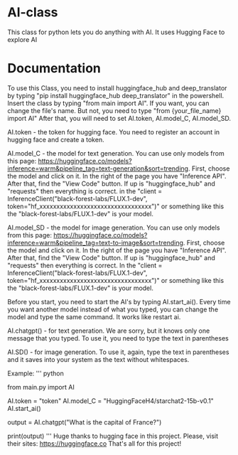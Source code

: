 # AI-class
This class for python lets you do anything with AI. It uses Hugging Face to explore AI
# Documentation
To use this Class, you need to install huggingface_hub and deep_translator by typing "pip install huggingface_hub deep_translator" in the powershell.
Insert the class by typing "from main import AI". If you want, you can change the file's name. But not, you need to type "from {your_file_name} import AI"
After that, you will need to set AI.token, AI.model_C, AI.model_SD.

AI.token -  the token for hugging face. You need to register an account in hugging face and create a token.

AI.model_C - the model for text generation. You can use only models from this page: https://huggingface.co/models?inference=warm&pipeline_tag=text-generation&sort=trending. First, choose the model and click on it. In the right of the page you have "Inference API". After that, find the "View Code" button. If up is "huggingface_hub" and "requests" then everything is correct. in the "client = InferenceClient("black-forest-labs/FLUX.1-dev", token="hf_xxxxxxxxxxxxxxxxxxxxxxxxxxxxxxxxx")" or something like this the "black-forest-labs/FLUX.1-dev" is your model.

AI.model_SD - the model for image generation. You can use only models from this page: https://huggingface.co/models?inference=warm&pipeline_tag=text-to-image&sort=trending. First, choose the model and click on it. In the right of the page you have "Inference API". After that, find the "View Code" button. If up is "huggingface_hub" and "requests" then everything is correct. In the "client = InferenceClient("black-forest-labs/FLUX.1-dev", token="hf_xxxxxxxxxxxxxxxxxxxxxxxxxxxxxxxxx")" or something like this the "black-forest-labs/FLUX.1-dev" is your model.

Before you start, you need to start the AI's by typing AI.start_ai(). Every time you want another model instead of what you typed, you can change the model and type the same command. It works like restart ai.

AI.chatgpt() - for text generation. We are sorry, but it knows only one message that you typed. To use it, you need to type the text in parentheses

AI.SD() - for image generation. To use it, again, type the text in parentheses and it saves into your system as the text without whitespaces.

Example:
''' 
python

from main.py import AI

AI.token = "token"
AI.model_C = "HuggingFaceH4/starchat2-15b-v0.1"
AI.start_ai()

output = AI.chatgpt("What is the capital of France?")

print(output)
'''
Huge thanks to hugging face in this project. Please, visit their sites: https://huggingface.co
That's all for this project!
